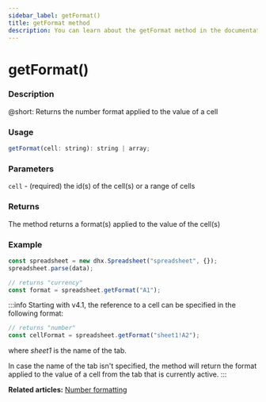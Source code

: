 ```yaml
---
sidebar_label: getFormat()
title: getFormat method
description: You can learn about the getFormat method in the documentation of the DHTMLX JavaScript Spreadsheet library. Browse developer guides and API reference, try out code examples and live demos, and download a free 30-day evaluation version of DHTMLX Spreadsheet.
---
```


# getFormat()

### Description

@short: Returns the number format applied to the value of a cell

### Usage

~~~jsx
getFormat(cell: string): string | array;
~~~

### Parameters

`cell` - (required) the id(s) of the cell(s) or a range of cells

### Returns

The method returns a format(s) applied to the value of the cell(s)

### Example

~~~jsx {5}
const spreadsheet = new dhx.Spreadsheet("spreadsheet", {});
spreadsheet.parse(data);

// returns "currency"
const format = spreadsheet.getFormat("A1");
~~~

:::info
Starting with v4.1, the reference to a cell can be specified in the following format:

~~~js
// returns "number"
const cellFormat = spreadsheet.getFormat("sheet1!A2"); 
~~~

where *sheet1* is the name of the tab.

In case the name of the tab isn't specified, the method will return the format applied to the value of a cell from the tab that is currently active.
:::

**Related articles:** [Number formatting](number_formatting.md)
